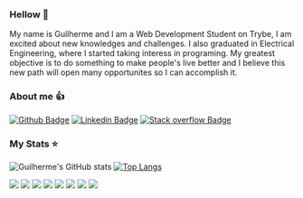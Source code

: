 ### Hellow 👋

My name is Guilherme and I am a Web Development Student on Trybe, I am excited about new knowledges and challenges. I also graduated in Electrical Engineering, where I started taking interess in programing.
My greatest objective is to do something to make people's live better and I believe this new path will open many opportunites so I can accomplish it.

### About me 👍

[![Github Badge](https://img.shields.io/badge/-Github-000?style=for-the-badge&logo=Github&logoColor=white&link=https://github.com/guilhermehjunior)](https://github.com/guilhermehjunior) [![Linkedin Badge](https://img.shields.io/badge/-LinkedIn-blue?style=for-the-badge&logo=Linkedin&logoColor=white&link=https://www.linkedin.com/in/guilherme-hermenegildo-junior/)]( https://www.linkedin.com/in/guilherme-hermenegildo-junior/) [![Stack overflow Badge](https://img.shields.io/badge/Stack_Overflow-FE7A16?style=for-the-badge&logo=stack-overflow&logoColor=white&link=https://stackoverflow.com/users/16921323/guilherme-hermenegildo-junior)](https://stackoverflow.com/users/16921323/guilherme-hermenegildo-junior)

### My Stats ⭐

![Guilherme's GitHub stats](https://github-readme-stats.vercel.app/api?username=guilhermehjunior&show_icons=true&theme=dracula)
[![Top Langs](https://github-readme-stats.vercel.app/api/top-langs/?username=guilhermehjunior&layout=compact&theme=dracula)](https://github.com/guilhermehjunior/github-readme-stats)

<div style={ display: flex }>
  <img src="https://img.shields.io/badge/Java-ED8B00?style=for-the-badge&logo=java&logoColor=white">
  <img src="https://img.shields.io/badge/HTML5-E34F26?style=for-the-badge&logo=html5&logoColor=white">
  <img src="https://img.shields.io/badge/CSS3-1572B6?style=for-the-badge&logo=css3&logoColor=white">
  <img src="https://img.shields.io/badge/JavaScript-323330?style=for-the-badge&logo=javascript&logoColor=F7DF1E">
  <img src="https://img.shields.io/badge/React-20232A?style=for-the-badge&logo=react&logoColor=61DAFB">
  <img src="https://img.shields.io/badge/Redux-593D88?style=for-the-badge&logo=redux&logoColor=white">
  <img src="https://img.shields.io/badge/Bootstrap-563D7C?style=for-the-badge&logo=bootstrap&logoColor=white">
  <img src="https://img.shields.io/badge/MySQL-00000F?style=for-the-badge&logo=mysql&logoColor=white">
</div>



